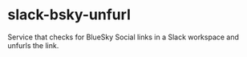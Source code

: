 # slack-bsky-unfurl
Service that checks for BlueSky Social links in a Slack workspace and unfurls the link.
